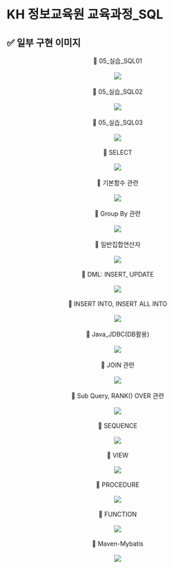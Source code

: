# KH 정보교육원 교육과정_SQL

## ✅ 일부 구현 이미지

<div align="center">
 <div>🔶 05_실습_SQL01</div><br>
 <img src="https://user-images.githubusercontent.com/115056845/235454379-52e940be-c26d-4e47-8871-978fa301d976.gif">
</div><br>
<div align="center">
 <div>🔶 05_실습_SQL02</div><br>
 <img src="https://user-images.githubusercontent.com/115056845/235453077-beda2702-98f4-411f-a72e-10008bf1faa5.gif">
</div><br>
<div align="center">
 <div>🔶 05_실습_SQL03</div><br>
 <img src="https://user-images.githubusercontent.com/115056845/235453078-62a13f4c-6413-415f-b59c-55453775ee0a.gif">
</div><br>
<div align="center">
 <div>🔶 SELECT</div><br>
 <img src="https://user-images.githubusercontent.com/115056845/235309278-31e78dd2-ebb9-4bc3-a858-19ad1c3637f3.gif">
</div><br>
<div align="center">
 <div>🔶 기본함수 관련</div><br>
 <img src="https://user-images.githubusercontent.com/115056845/235310841-9ed1a94c-fa8d-46e5-9122-eee34bd89f76.gif">
</div><br>
<div align="center">
 <div>🔶 Group By 관련</div><br>
 <img src="https://user-images.githubusercontent.com/115056845/235310507-61d3c66e-9fda-42f7-a2be-f88e8156637b.gif">
</div><br>
<div align="center">
 <div>🔶 일반집합연산자</div><br>
 <img src="https://user-images.githubusercontent.com/115056845/235310973-1581d9fb-c7bf-488f-be51-984c45d36eef.gif">
</div><br>
<div align="center">
 <div>🔶 DML: INSERT, UPDATE</div><br>
 <img src="https://user-images.githubusercontent.com/115056845/235311207-c0055239-3ca0-4b7b-b352-91bbaa564cb0.gif">
</div><br>
<div align="center">
 <div>🔶 INSERT INTO, INSERT ALL INTO</div><br>
 <img src="https://user-images.githubusercontent.com/115056845/235311331-647724d5-c279-4e74-b855-9956a3afaffc.gif">
</div><br>
<div align="center">
 <div>🔶 Java_JDBC(DB활용)</div><br>
 <img src="https://user-images.githubusercontent.com/115056845/235312168-037f621e-14be-4ee4-a99c-31777b68d303.gif">
</div><br>
<div align="center">
 <div>🔶 JOIN 관련</div><br>
 <img src="https://user-images.githubusercontent.com/115056845/235312278-1eb4a422-daef-4aba-b42e-95ec0a1b19cd.gif">
</div><br>
<div align="center">
 <div>🔶 Sub Query, RANK() OVER 관련</div><br>
 <img src="https://user-images.githubusercontent.com/115056845/235312513-a8bf31ab-b064-4e92-96f1-ddeebdb0f7a9.gif">
</div><br>
<div align="center">
 <div>🔶 SEQUENCE</div><br>
 <img src="https://user-images.githubusercontent.com/115056845/235312902-d9824984-3a27-4542-a3dc-2eb1ad9b13f2.gif">
</div><br>
<div align="center">
 <div>🔶 VIEW</div><br>
 <img src="https://user-images.githubusercontent.com/115056845/235313034-edbc093a-8f5f-4e5c-8616-0faad4bbfbba.gif">
</div><br>
<div align="center">
 <div>🔶 PROCEDURE</div><br>
 <img src="https://user-images.githubusercontent.com/115056845/235314431-2e834eeb-9f22-400a-9c90-cee8478e1afb.gif">
</div><br>
<div align="center">
 <div>🔶 FUNCTION</div><br>
 <img src="https://user-images.githubusercontent.com/115056845/235314551-37fedc3b-497e-48bf-b6f2-d1c769a238cc.gif">
</div><br>
<div align="center">
 <div>🔶 Maven-Mybatis</div><br>
 <img src="https://user-images.githubusercontent.com/115056845/235331397-0d490756-8b28-4513-a8b4-c5158d134d1e.gif">
</div><br>
